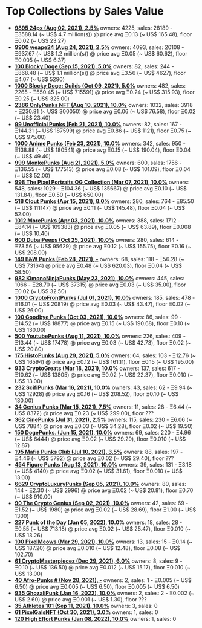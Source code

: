 # Top Collections by Sales Value

- **[9895 24px (Aug 02, 2021), 2.5%](https://opensea.io/collection/24px)**   owners: 4225,   sales:  28189   -  Ξ3588.14 (~ US$ 4.7 million(s)) @    price avg Ξ0.13 (~ US$ 165.48),   floor Ξ0.02 (~ US$ 23.27)
- **[9900 weape24 (Aug 24, 2021), 2.5%](https://opensea.io/collection/weape24)**   owners: 4093,   sales:  20108   -  Ξ937.67 (~ US$ 1.2 million(s)) @    price avg Ξ0.05 (~ US$ 60.62),   floor Ξ0.005 (~ US$ 6.37)
- **[100 Blocky Doge (Sep 15, 2021), 5.0%](https://opensea.io/collection/blockydoge)**   owners: 82,   sales:  244   -  Ξ868.48 (~ US$ 1.1 million(s)) @    price avg Ξ3.56 (~ US$ 4627),   floor Ξ4.07 (~ US$ 5290)
- **[1000 Blocky Doge: Guilds (Oct 09, 2021), 5.0%](https://opensea.io/collection/blockydogeguilds)**   owners: 482,   sales:  2265   -  Ξ550.45 (~ US$ 715591) @    price avg Ξ0.24 (~ US$ 315.93),   floor Ξ0.25 (~ US$ 325.00)
- **[2386 OnlyPunks NFT (Aug 10, 2021), 10.0%](https://opensea.io/collection/onlypunksnft)**   owners: 1032,   sales:  3918   -  Ξ230.81 (~ US$ 300050) @    price avg Ξ0.06 (~ US$ 76.58),   floor Ξ0.02 (~ US$ 23.40)
- **[99 Unofficial Punks (Feb 21, 2021), 10.0%](https://opensea.io/collection/unofficialpunks)**   owners: 82,   sales:  167   -  Ξ144.31 (~ US$ 187599) @    price avg Ξ0.86 (~ US$ 1121),   floor Ξ0.75 (~ US$ 975.00)
- **[1000 Anime Punks (Feb 23, 2021), 10.0%](https://opensea.io/collection/anime-punks)**   owners: 342,   sales:  950   -  Ξ138.88 (~ US$ 180541) @    price avg Ξ0.15 (~ US$ 190.04),   floor Ξ0.04 (~ US$ 49.40)
- **[999 MonkePunks (Aug 21, 2021), 5.0%](https://opensea.io/collection/monkepunks)**   owners: 600,   sales:  1756   -  Ξ136.55 (~ US$ 177513) @    price avg Ξ0.08 (~ US$ 101.09),   floor Ξ0.04 (~ US$ 52.00)
- **[998 The Pixel Portraits OG Collection (Mar 07, 2021), 10.0%](https://opensea.io/collection/the-pixel-portraits-og)**   owners: 548,   sales:  1029   -  Ξ104.36 (~ US$ 135667) @    price avg Ξ0.10 (~ US$ 131.84),   floor Ξ0.50 (~ US$ 650.00)
- **[518 Clout Punks (Apr 15, 2021), 8.0%](https://opensea.io/collection/clout-punks)**   owners: 280,   sales:  764   -  Ξ85.50 (~ US$ 111147) @    price avg Ξ0.11 (~ US$ 145.48),   floor Ξ0.04 (~ US$ 52.00)
- **[1012 MorePunks (Apr 03, 2021), 10.0%](https://opensea.io/collection/morepunks)**   owners: 388,   sales:  1712   -  Ξ84.14 (~ US$ 109383) @    price avg Ξ0.05 (~ US$ 63.89),   floor Ξ0.008 (~ US$ 10.40)
- **[600 DubaiPeeps (Oct 25, 2021), 10.0%](https://opensea.io/collection/dubaipeeps)**   owners: 280,   sales:  614   -  Ξ73.56 (~ US$ 95629) @    price avg Ξ0.12 (~ US$ 155.75),   floor Ξ0.16 (~ US$ 208.00)
- **[149 B&W Punks (Feb 28, 2021), -](https://opensea.io/collection/bwpunks)**   owners: 68,   sales:  118   -  Ξ56.28 (~ US$ 73164) @    price avg Ξ0.48 (~ US$ 620.03),   floor Ξ0.04 (~ US$ 58.50)
- **[982 KimonoNinjaPunks (May 23, 2021), 10.0%](https://opensea.io/collection/kimono-punks)**   owners: 445,   sales:  1066   -  Ξ28.70 (~ US$ 37315) @    price avg Ξ0.03 (~ US$ 35.00),   floor Ξ0.02 (~ US$ 32.50)
- **[1000 CryptoFrontPunks (Jul 01, 2021), 10.0%](https://opensea.io/collection/frontphunks)**   owners: 185,   sales:  478   -  Ξ16.01 (~ US$ 20819) @    price avg Ξ0.03 (~ US$ 43.47),   floor Ξ0.02 (~ US$ 26.00)
- **[100 Goodbye Punks (Oct 03, 2021), 10.0%](https://opensea.io/collection/goodbye-punks)**   owners: 86,   sales:  99   -  Ξ14.52 (~ US$ 18877) @    price avg Ξ0.15 (~ US$ 190.68),   floor Ξ0.10 (~ US$ 130.00)
- **[500 YoutubePunks (Aug 11, 2021), 10.0%](https://opensea.io/collection/youtubepunks)**   owners: 226,   sales:  409   -  Ξ13.44 (~ US$ 17478) @    price avg Ξ0.03 (~ US$ 42.73),   floor Ξ0.02 (~ US$ 20.80)
- **[175 HistoPunks (Aug 29, 2021), 5.0%](https://opensea.io/collection/histopunks)**   owners: 64,   sales:  103   -  Ξ12.76 (~ US$ 16594) @    price avg Ξ0.12 (~ US$ 161.11),   floor Ξ0.15 (~ US$ 195.00)
- **[933 CryptoGreats (Mar 18, 2021), 10.0%](https://opensea.io/collection/cryptogreats)**   owners: 137,   sales:  617   -  Ξ10.62 (~ US$ 13805) @    price avg Ξ0.02 (~ US$ 22.37),   floor Ξ0.010 (~ US$ 13.00)
- **[232 ScifiPunks (Mar 16, 2021), 10.0%](https://opensea.io/collection/scifipunks)**   owners: 43,   sales:  62   -  Ξ9.94 (~ US$ 12928) @    price avg Ξ0.16 (~ US$ 208.52),   floor Ξ0.10 (~ US$ 130.00)
- **[34 Genius Punks (Mar 15, 2021), 7.5%](https://opensea.io/collection/genius-punks)**   owners: 11,   sales:  28   -  Ξ6.44 (~ US$ 8372) @    price avg Ξ0.23 (~ US$ 299.00),   floor ???
- **[362 CinePunks (Jul 31, 2021), 2.5%](https://opensea.io/collection/cinepunkss)**   owners: 115,   sales:  230   -  Ξ6.06 (~ US$ 7884) @    price avg Ξ0.03 (~ US$ 34.28),   floor Ξ0.02 (~ US$ 19.50)
- **[150 DogePunks. (Jun 15, 2021), 10.0%](https://opensea.io/collection/dogepunks-collection)**   owners: 69,   sales:  220   -  Ξ4.96 (~ US$ 6444) @    price avg Ξ0.02 (~ US$ 29.29),   floor Ξ0.010 (~ US$ 12.87)
- **[195 Mafia Punks Club (Jul 10, 2021), 3.5%](https://opensea.io/collection/mafia-punks-club)**   owners: 88,   sales:  197   -  Ξ4.46 (~ US$ 5792) @    price avg Ξ0.02 (~ US$ 29.40),   floor ???
- **[454 Figure Punks (Aug 13, 2021), 10.0%](https://opensea.io/collection/figurepunks)**   owners: 39,   sales:  131   -  Ξ3.18 (~ US$ 4140) @    price avg Ξ0.02 (~ US$ 31.61),   floor Ξ0.010 (~ US$ 13.00)
- **[6629 CryptoLuxuryPunks (Sep 05, 2021), 10.0%](https://opensea.io/collection/cryptoluxurypunks)**   owners: 80,   sales:  144   -  Ξ2.30 (~ US$ 2996) @    price avg Ξ0.02 (~ US$ 20.81),   floor Ξ0.70 (~ US$ 910.00)
- **[90 The Crypto Genius (Sep 02, 2021), 10.0%](https://opensea.io/collection/thecryptogenius)**   owners: 42,   sales:  69   -  Ξ1.52 (~ US$ 1980) @    price avg Ξ0.02 (~ US$ 28.69),   floor Ξ1.00 (~ US$ 1300)
- **[227 Punk of the Day (Jan 05, 2022), 10.0%](https://opensea.io/collection/punkoftheday)**   owners: 18,   sales:  28   -  Ξ0.55 (~ US$ 713.18) @    price avg Ξ0.02 (~ US$ 25.47),   floor Ξ0.010 (~ US$ 13.26)
- **[100 PixelMeows (Mar 29, 2021), 10.0%](https://opensea.io/collection/pixelmeows)**   owners: 13,   sales:  15   -  Ξ0.14 (~ US$ 187.20) @    price avg Ξ0.010 (~ US$ 12.48),   floor Ξ0.08 (~ US$ 102.70)
- **[61 CryptoMasterpiecez (Dec 29, 2021), 6.0%](https://opensea.io/collection/cryptomasterpiecez)**   owners: 8,   sales:  9   -  Ξ0.10 (~ US$ 136.50) @    price avg Ξ0.012 (~ US$ 15.17),   floor Ξ0.010 (~ US$ 13.00)
- **[40 Afro-Punks # (Nov 28, 2021), -](https://opensea.io/collection/beautiful-female-punks)**   owners: 2,   sales:  1   -  Ξ0.005 (~ US$ 6.50) @    price avg Ξ0.005 (~ US$ 6.50),   floor Ξ0.005 (~ US$ 6.50)
- **[935 GhozaliPunk (Jan 16, 2022), 10.0%](https://opensea.io/collection/ghozalipunk)**   owners: 2,   sales:  2   -  Ξ0.002 (~ US$ 2.60) @    price avg Ξ0.001 (~ US$ 1.30),   floor ???
- **[35 Athletes 101 (Sep 11, 2021), 10.0%](https://opensea.io/collection/athletes-101)**   owners: 3,   sales: 0
- **[61 PixelGalsNFT (Oct 30, 2021), 3.0%](https://opensea.io/collection/pixel-gals)**   owners: 1,   sales: 0
- **[120 High Effort Punks (Jan 08, 2022), 10.0%](https://opensea.io/collection/high-effort-punks)**   owners: 1,   sales: 0
